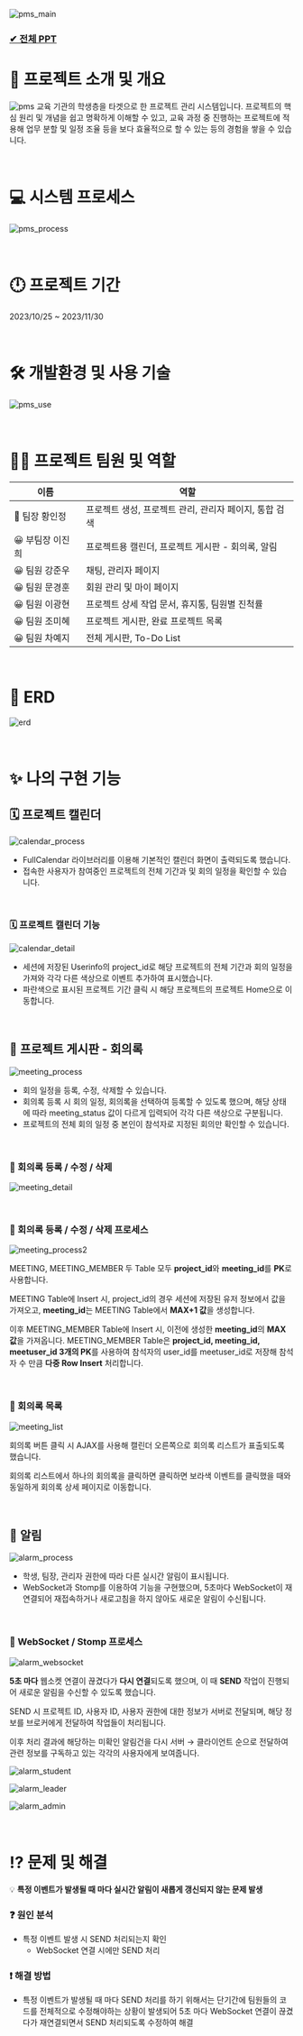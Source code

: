 ![pms_main](https://github.com/ZINYED/choongang_project/assets/118190422/d4064752-2527-45da-b86d-5bc57402bcf8)

### [✔ 전체 PPT](https://github.com/ZINYED/choongang_project/files/14535103/PMS.pdf)

# 📖 프로젝트 소개 및 개요
![pms](https://github.com/ZINYED/choongang_project/assets/118190422/7bc6faa1-b409-4940-a66a-9418ec5c941d)
교육 기관의 학생층을 타겟으로 한 프로젝트 관리 시스템입니다.
프로젝트의 핵심 원리 및 개념을 쉽고 명확하게 이해할 수 있고, 교육 과정 중 진행하는 프로젝트에 적용해 업무 분할 및 일정 조율 등을 보다 효율적으로 할 수 있는 등의 경험을 쌓을 수 있습니다.

&nbsp;
# 💻 시스템 프로세스
![pms_process](https://github.com/ZINYED/choongang_project/assets/118190422/bacf0807-7d0a-4813-a126-c8ed426b051b)

&nbsp;
# 🕛 프로젝트 기간
2023/10/25 ~ 2023/11/30

&nbsp;
# 🛠 개발환경 및 사용 기술
![pms_use](https://github.com/ZINYED/choongang_project/assets/118190422/01265bc0-6d23-4e16-a219-72b7ea4b2f35)

&nbsp;
# 🙌🏻 프로젝트 팀원 및 역할
|이름|역할|
|---|---|
|👑 팀장 황인정|프로젝트 생성, 프로젝트 관리, 관리자 페이지, 통합 검색|
|😀 부팀장 이진희|프로젝트용 캘린더, 프로젝트 게시판 - 회의록, 알림|
|😀 팀원 강준우|채팅, 관리자 페이지|
|😀 팀원 문경훈|회원 관리 및 마이 페이지|
|😀 팀원 이광현|프로젝트 상세 작업 문서, 휴지통, 팀원별 진척률|
|😀 팀원 조미혜|프로젝트 게시판, 완료 프로젝트 목록|
|😀 팀원 차예지|전체 게시판, To-Do List|

&nbsp;
# 📍 ERD
![erd](https://github.com/ZINYED/choongang_project/assets/118190422/c90a9b77-c40f-48f5-b8e0-961095f3b2cb)

&nbsp;
# ✨ 나의 구현 기능

## 🗓 프로젝트 캘린더
![calendar_process](https://github.com/ZINYED/choongang_project/assets/118190422/0384390a-b566-43a9-ba9f-21e3e4b595b4)
- FullCalendar 라이브러리를 이용해 기본적인 캘린더 화면이 출력되도록 했습니다.
- 접속한 사용자가 참여중인 프로젝트의 전체 기간과 및 회의 일정을 확인할 수 있습니다.

&nbsp;
### 🗓 프로젝트 캘린더 기능
![calendar_detail](https://github.com/ZINYED/choongang_project/assets/118190422/3c0f25d9-13b0-423d-ade1-04acdd6b3f94)
- 세션에 저장된 Userinfo의 project_id로 해당 프로젝트의 전체 기간과 회의 일정을 가져와 각각 다른 색상으로 이벤트 추가하여 표시했습니다.
- 파란색으로 표시된 프로젝트 기간 클릭 시 해당 프로젝트의 프로젝트 Home으로 이동합니다.

&nbsp;
## 💬 프로젝트 게시판 - 회의록
![meeting_process](https://github.com/ZINYED/choongang_project/assets/118190422/c2637939-e628-4af4-8c53-01e433c40f6e)
- 회의 일정을 등록, 수정, 삭제할 수 있습니다.
- 회의록 등록 시 회의 일정, 회의록을 선택하여 등록할 수 있도록 했으며, 해당 상태에 따라 meeting_status 값이 다르게 입력되어 각각 다른 색상으로 구분됩니다.
- 프로젝트의 전체 회의 일정 중 본인이 참석자로 지정된 회의만 확인할 수 있습니다.

&nbsp;
### 💬 회의록 등록 / 수정 / 삭제
![meeting_detail](https://github.com/ZINYED/choongang_project/assets/118190422/b8770704-db1c-4942-8655-87e92bbe0bca)

&nbsp;
### 💬 회의록 등록 / 수정 / 삭제 프로세스
![meeting_process2](https://github.com/ZINYED/choongang_project/assets/118190422/3330f5aa-ccc7-4125-8d28-c7396d628764)

MEETING, MEETING_MEMBER 두 Table 모두 **project_id**와 **meeting_id**를 **PK**로 사용합니다.

MEETING Table에 Insert 시, project_id의 경우 세션에 저장된 유저 정보에서 값을 가져오고,
**meeting_id**는 MEETING Table에서 **MAX+1 값**을 생성합니다.

이후 MEETING_MEMBER Table에 Insert 시, 이전에 생성한 **meeting_id**의 **MAX 값**을 가져옵니다.
MEETING_MEMBER Table은 **project_id, meeting_id, meetuser_id 3개의 PK**를 사용하여
참석자의 user_id를 meetuser_id로 저장해 참석자 수 만큼 **다중 Row Insert** 처리합니다.

&nbsp;
### 💬 회의록 목록
![meeting_list](https://github.com/ZINYED/choongang_project/assets/118190422/cf93b850-c0b1-4205-b2ba-04562fdad8ad)

회의록 버튼 클릭 시 AJAX를 사용해 캘린더 오른쪽으로 회의록 리스트가 표출되도록 했습니다.

회의록 리스트에서 하나의 회의록을 클릭하면 클릭하면 보라색 이벤트를 클릭했을 때와 동일하게 회의록 상세 페이지로 이동합니다.

&nbsp;
## 📌 알림
![alarm_process](https://github.com/ZINYED/choongang_project/assets/118190422/addd4d98-bf6e-4f37-a8d4-0e07638aa0dd)

- 학생, 팀장, 관리자 권한에 따라 다른 실시간 알림이 표시됩니다.
- WebSocket과 Stomp를 이용하여 기능을 구현했으며, 5초마다 WebSocket이 재연결되어 재접속하거나 새로고침을 하지 않아도 새로운 알림이 수신됩니다.

&nbsp;
### 📌 WebSocket / Stomp 프로세스
![alarm_websocket](https://github.com/ZINYED/choongang_project/assets/118190422/3482ea05-d8aa-480a-a086-01e5368fe72b)

**5초 마다** 웹소켓 연결이 끊겼다가 **다시 연결**되도록 했으며,
이 때 **SEND** 작업이 진행되어 새로운 알림을 수신할 수 있도록 했습니다.

SEND 시 프로젝트 ID, 사용자 ID, 사용자 권한에 대한 정보가 서버로 전달되며,
해당 정보를 브로커에게 전달하여 작업들이 처리됩니다.

이후 처리 결과에 해당하는 미확인 알림건을 다시 서버 → 클라이언트 순으로 전달하여
관련 정보를 구독하고 있는 각각의 사용자에게 보여줍니다.

![alarm_student](https://github.com/ZINYED/choongang_project/assets/118190422/b39a22af-f3e7-421a-b0a5-f48c79aa07ae)

![alarm_leader](https://github.com/ZINYED/choongang_project/assets/118190422/1fb00bf7-cb3e-47a2-b2ad-17e8754c26f0)

![alarm_admin](https://github.com/ZINYED/choongang_project/assets/118190422/3bff404a-8579-4013-bac3-7b0f0f17c39d)

&nbsp;
# ⁉ 문제 및 해결
💡 **특정 이벤트가 발생될 때 마다 실시간 알림이 새롭게 갱신되지 않는 문제 발생**

### ❓ 원인 분석

- 특정 이벤트 발생 시 SEND 처리되는지 확인
    - WebSocket 연결 시에만 SEND 처리

### ❗ 해결 방법

- 특정 이벤트가 발생될 때 마다 SEND 처리를 하기 위해서는 단기간에 팀원들의 코드를 전체적으로 수정해야하는 상황이 발생되어 5초 마다 WebSocket 연결이 끊겼다가 재연결되면서 SEND 처리되도록 수정하여 해결







